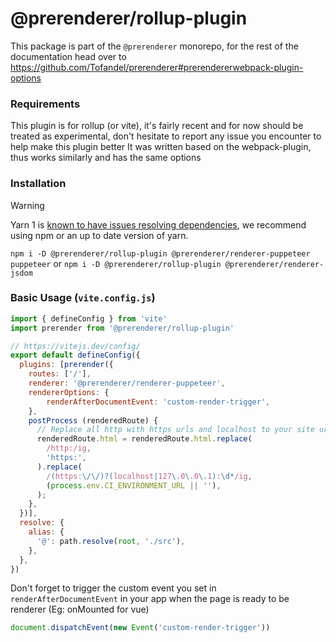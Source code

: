 # @prerenderer/rollup-plugin

This package is part of the `@prerenderer` monorepo, for the rest of the documentation head over to https://github.com/Tofandel/prerenderer#prerendererwebpack-plugin-options

### Requirements
This plugin is for rollup (or vite), it's fairly recent and for now should be treated as experimental, don't hesitate to report any issue you encounter to help make this plugin better
It was written based on the webpack-plugin, thus works similarly and has the same options

### Installation
> [!WARNING] 
> Yarn 1 is [known to have issues resolving dependencies](https://github.com/storybookjs/storybook/issues/22431#issuecomment-16300860921), we recommend using npm or an up to date version of yarn.

`npm i -D @prerenderer/rollup-plugin @prerenderer/renderer-puppeteer puppeteer`
or
`npm i -D @prerenderer/rollup-plugin @prerenderer/renderer-jsdom`

### Basic Usage (`vite.config.js`)
```js
import { defineConfig } from 'vite'
import prerender from '@prerenderer/rollup-plugin'

// https://vitejs.dev/config/
export default defineConfig({
  plugins: [prerender({
    routes: ['/'],
    renderer: '@prerenderer/renderer-puppeteer',
    rendererOptions: {
        renderAfterDocumentEvent: 'custom-render-trigger',
    },
    postProcess (renderedRoute) {
      // Replace all http with https urls and localhost to your site url
      renderedRoute.html = renderedRoute.html.replace(
        /http:/ig,
        'https:',
      ).replace(
        /(https:\/\/)?(localhost|127\.0\.0\.1):\d*/ig,
        (process.env.CI_ENVIRONMENT_URL || ''),
      );
    },
  })],
  resolve: {
    alias: {
      '@': path.resolve(root, './src'),
    },
  },
})

```

Don't forget to trigger the custom event you set in `renderAfterDocumentEvent` in your app when the page is ready to be renderer (Eg: onMounted for vue)

```js
document.dispatchEvent(new Event('custom-render-trigger'))
```
